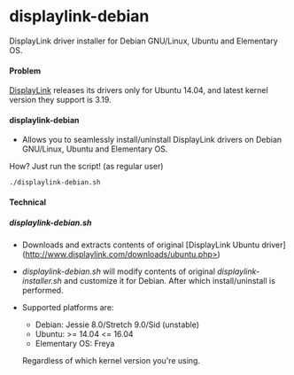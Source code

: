 # displaylink-debian
DisplayLink driver installer for Debian GNU/Linux, Ubuntu and Elementary OS.

#### Problem
[DisplayLink](http://www.displaylink.com/) releases its drivers only for Ubuntu 14.04, and latest kernel version they support is 3.19.


#### displaylink-debian

* Allows you to seamlessly install/uninstall DisplayLink drivers on Debian GNU/Linux, Ubuntu and Elementary OS.


How? Just run the script! (as regular user)

`./displaylink-debian.sh`

#### Technical

##### displaylink-debian.sh

* Downloads and extracts contents of original [DisplayLink Ubuntu driver] (http://www.displaylink.com/downloads/ubuntu.php>)

* _displaylink-debian.sh_ will modify contents of original _displaylink-installer.sh_ and customize it for Debian. After which install/uninstall is performed. 

* Supported platforms are:

  * Debian: Jessie 8.0/Stretch 9.0/Sid (unstable)
  * Ubuntu: >= 14.04 <= 16.04
  * Elementary OS: Freya

  Regardless of which kernel version you're using.

